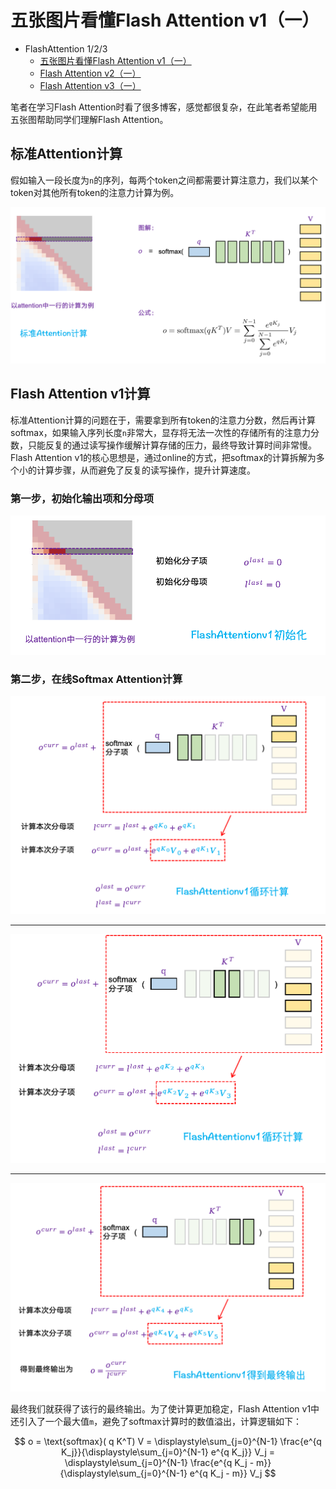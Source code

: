 # 五张图片看懂Flash Attention v1（一）

- FlashAttention 1/2/3
    - [五张图片看懂Flash Attention v1（一）](https://zhuanlan.zhihu.com/p/1936750158621676144)
    - [Flash Attention v2（一）](https://zhuanlan.zhihu.com/p/1936809531221972067)
    - [Flash Attention v3（一）](https://zhuanlan.zhihu.com/p/1936809729683861528)

笔者在学习Flash Attention时看了很多博客，感觉都很复杂，在此笔者希望能用五张图帮助同学们理解Flash Attention。

## 标准Attention计算

假如输入一段长度为`n`的序列，每两个token之间都需要计算注意力，我们以某个token对其他所有token的注意力计算为例。

![img](https://github.com/monster119120/Industrial_LLM_tutorial/raw/main/2_training/infra/flash_attn/flash_attn_v1_pic0.png)


## Flash Attention v1计算

标准Attention计算的问题在于，需要拿到所有token的注意力分数，然后再计算softmax，如果输入序列长度`n`非常大，显存将无法一次性的存储所有的注意力分数，只能反复的通过读写操作缓解计算存储的压力，最终导致计算时间非常慢。
Flash Attention v1的核心思想是，通过online的方式，把softmax的计算拆解为多个小的计算步骤，从而避免了反复的读写操作，提升计算速度。

### 第一步，初始化输出项和分母项
![img](https://github.com/monster119120/Industrial_LLM_tutorial/raw/main/2_training/infra/flash_attn/flash_attn_v1_pic1.png)


### 第二步，在线Softmax Attention计算
![img](https://github.com/monster119120/Industrial_LLM_tutorial/raw/main/2_training/infra/flash_attn/flash_attn_v1_pic2.png)

---

![img](https://github.com/monster119120/Industrial_LLM_tutorial/raw/main/2_training/infra/flash_attn/flash_attn_v1_pic3.png)

---

![img](https://github.com/monster119120/Industrial_LLM_tutorial/raw/main/2_training/infra/flash_attn/flash_attn_v1_pic4.png)

最终我们就获得了该行的最终输出。为了使计算更加稳定，Flash Attention v1中还引入了一个最大值`m`，避免了softmax计算时的数值溢出，计算逻辑如下：

$$ o = \text{softmax}( q K^T) V =  \displaystyle\sum_{j=0}^{N-1} \frac{e^{q K_j}}{\displaystyle\sum_{j=0}^{N-1} e^{q K_j}} V_j =  \displaystyle\sum_{j=0}^{N-1} \frac{e^{q K_j - m}}{\displaystyle\sum_{j=0}^{N-1} e^{q K_j - m}} V_j $$